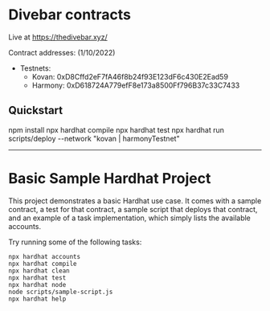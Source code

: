 # Divebar contracts
Live at https://thedivebar.xyz/

Contract addresses: (1/10/2022)
- Testnets:
  - Kovan: 0xD8Cffd2eF7fA46f8b24f93E123dF6c430E2Ead59
  - Harmony: 0xD618724A779efF8e173a8500Ff796B37c33C7433

## Quickstart
npm install
npx hardhat compile
npx hardhat test
npx hardhat run scripts/deploy --network "kovan | harmonyTestnet"

----

# Basic Sample Hardhat Project

This project demonstrates a basic Hardhat use case. It comes with a sample contract, a test for that contract, a sample script that deploys that contract, and an example of a task implementation, which simply lists the available accounts.

Try running some of the following tasks:

```shell
npx hardhat accounts
npx hardhat compile
npx hardhat clean
npx hardhat test
npx hardhat node
node scripts/sample-script.js
npx hardhat help
```
